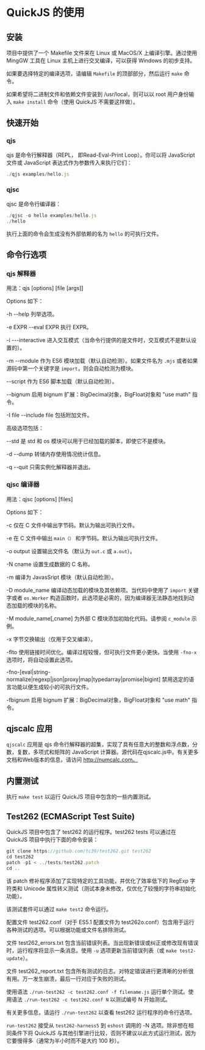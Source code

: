 # QuickJS 的使用

## 安装

项目中提供了一个 Makefile 文件来在 Linux 或 MacOS/X 上编译引擎。通过使用 MingGW 工具在 Linux 主机上进行交叉编译，可以获得 Windows 的初步支持。

如果要选择特定的编译选项，请编辑 `Makefile` 的顶部部分，然后运行 `make` 命令。

如果希望将二进制文件和依赖文件安装到 /usr/local，则可以以 root 用户身份输入 `make install` 命令（使用 QuickJS 不需要这样做）。

## 快速开始

### qjs

qjs 是命令行解释器（REPL， 即Read-Eval-Print Loop）。你可以将 JavaScript
文件或 JavaScript 表达式作为参数传入来执行它们：

```js
./qjs examples/hello.js
```

### qjsc

qjsc 是命令行编译器：

```js
./qjsc -o hello examples/hello.js
./hello
```

执行上面的命令会生成没有外部依赖的名为 `hello` 的可执行文件。

## 命令行选项

### qjs 解释器

用法：qjs [options] [file [args]]

Options 如下：

-h
--help
    列举选项。

-e EXPR
--eval EXPR
    执行 EXPR。

-i
---interactive
    进入交互模式（当命令行提供的是文件时，交互模式不是默认设置的）。

-m
--module
    作为 ES6 模块加载（默认自动检测）。如果文件名为 `.mjs` 或者如果源码中第一个关键字是 `import`，则会自动检测为模块。

--script
    作为 ES6 脚本加载（默认自动检测）。

--bignum
    启用 bignum 扩展：BigDecimal对象，BigFloat对象和 "use math" 指令。

-I file
--include file
    包括附加文件。

高级选项包括：

--std
    是 std 和 os 模块可以用于已经加载的脚本，即使它不是模块。

-d
--dump
    转储内存使用情况统计信息。

-q
--quit
    只需实例化解释器并退出。

### qjsc 编译器

用法：qjsc [options] [files]

Options 如下：

-c
    仅在 C 文件中输出字节码。默认为输出可执行文件。

-e
    在 C 文件中输出 `main（）` 和字节码。默认为输出可执行文件。

-o output
    设置输出文件名（默认为 `out.c` 或 `a.out`）。

-N cname
    设置生成数据的 C 名称。

-m
    编译为 JavasSript 模块（默认自动检测）。

-D module_name
    编译动态加载的模块及其依赖项。当代码中使用了 `import` 关键字或者 `os.Worker` 构造函数时，此选项是必需的，因为编译器无法静态地找到动态加载的模块的名称。

-M module_name[,cname]
    为外部 C 模块添加初始化代码。请参阅 `c_module` 示例。

-x
    字节交换输出（仅用于交叉编译）。

-flto
    使用链接时间优化。编译过程较慢，但可执行文件更小更快。当使用 `-fno-x` 选项时，将自动设置此选项。

-fno-[eval|string-normalize|regexp|json|proxy|map|typedarray|promise|bigint]
    禁用选定的语言功能以便生成较小的可执行文件。

-fbignum
    启用 bignum 扩展：BigDecimal对象，BigFloat对象和 "use math" 指令。

## qjscalc 应用

`qjscalc` 应用是 qjs 命令行解释器的超集，实现了具有任意大的整数和浮点数，分数，复数，多项式和矩阵的 JavaScript 计算器。源代码在qjscalc.js中。有关更多文档和Web版本的信息，请访问 http://numcalc.com。

## 内置测试

执行 `make test` 以运行 QuickJS 项目中包含的一些内置测试。

## Test262 (ECMAScript Test Suite)

QuickJS 项目中包含了 test262 的运行程序。test262 tests 可以通过在 QuickJS 项目中执行下面的命令安装：

```js
git clone https://github.com/tc39/test262.git test262
cd test262
patch -p1 < ../tests/test262.patch
cd ..
```

该 patch 修补程序添加了实现特定的工具功能，并优化了效率低下的 RegExp 字符类和 Unicode 属性转义测试（测试本身未修改，仅优化了较慢的字符串初始化功能）。

该测试套件可以通过 `make test2` 命令运行。

配置文件 test262.conf（对于 ES5.1 配置文件为 test262o.conf）包含用于运行各种测试的选项。可以根据功能或文件名排除测试。

文件 test262_errors.txt 包含当前错误列表。当出现新错误或纠正或修改现有错误时，运行程序将显示一条消息。使用 `-u` 选项更新当前错误列表（或 `make test2-update`）。

文件 test262_report.txt 包含所有测试的日志。对特定错误进行更清晰的分析很有用。万一发生崩溃，最后一行对应于失败的测试。

使用语法 `./run-test262 -c test262.conf -f filename.js` 运行单个测试。使用语法 `./run-test262 -c test262.conf N` 以测试编号 N 开始测试。

有关更多信息，请运行 `./run-test262` 以查看 test262 运行程序的命令行选项。

`run-test262` 接受从 `test262-harness5` 到 `eshost` 调用的 -N 选项。除非想在相同条件下将 QuickJS 与其他引擎进行比较，否则不建议以此方式运行测试，因为它要慢得多（通常为半小时而不是大约 100 秒）。
